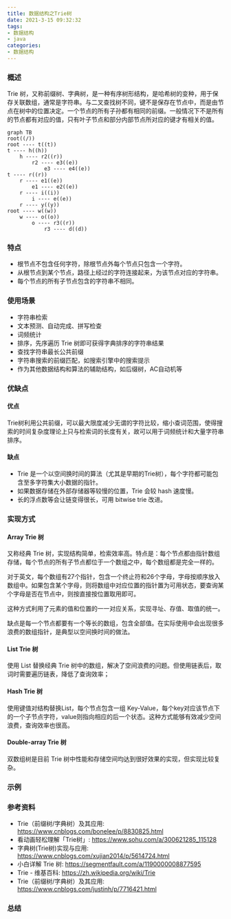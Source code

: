 ```yaml
---
title: 数据结构之Trie树
date: 2021-3-15 09:32:32
tags:
- 数据结构
- java
categories:
- 数据结构
---
```


### 概述

Trie 树，又称前缀树、字典树，是一种有序树形结构，是哈希树的变种，用于保存关联数组，通常是字符串。与二叉查找树不同，键不是保存在节点中，而是由节点在树中的位置决定。一个节点的所有子孙都有相同的前缀。一般情况下不是所有的节点都有对应的值，只有叶子节点和部分内部节点所对应的键才有相关的值。

```mermaid
graph TB
root((/))
root ---- t((t))
t ---- h((h))
	h ---- r2((r))
		r2 ---- e3((e))
			e3 ---- e4((e))
t ---- r((r))
    r ---- e1((e))
    	e1 ---- e2((e))
    r ---- i((i))
    	i ---- e((e))
    r ---- y((y))
root ---- w((w))
	w ---- o((o))
		o ---- r3((r))
			r3 ---- d((d))

```



<!-- more -->

### 特点

- 根节点不包含任何字符，除根节点外每个节点只包含一个字符。
- 从根节点到某个节点，路径上经过的字符连接起来，为该节点对应的字符串。
- 每个节点的所有子节点包含的字符串不相同。



### 使用场景

- 字符串检索
- 文本预测、自动完成、拼写检查
- 词频统计
- 排序，先序遍历 Trie 树即可获得字典排序的字符串结果
- 查找字符串最长公共前缀
- 字符串搜索的前缀匹配，如搜索引擎中的搜索提示
- 作为其他数据结构和算法的辅助结构，如后缀树，AC自动机等



### 优缺点

#### 优点

Trie树利用公共前缀，可以最大限度减少无谓的字符比较，缩小查词范围，使得搜索的时间复杂度理论上只与检索词的长度有关，故可以用于词频统计和大量字符串排序。



#### 缺点

- Trie 是一个以空间换时间的算法（尤其是早期的Trie树），每个字符都可能包含至多字符集大小数据的指针。
- 如果数据存储在外部存储器等较慢的位置，Trie 会较 hash 速度慢。
- 长的浮点数等会让链变得很长，可用 bitwise trie 改进。



### 实现方式

#### Array Trie 树

又称经典 Trie 树，实现结构简单，检索效率高。特点是：每个节点都由指针数组存储，每个节点的所有子节点都位于一个数组之中，每个数组都是完全一样的。

对于英文，每个数组有27个指针，包含一个终止符和26个字母，字母按顺序放入数组中。如果包含某个字母，则将数组中对应位置的指针置为可用状态，要查询某个字母是否在节点中，则按直接按位置取用即可。

这种方式利用了元素的值和位置的一一对应关系，实现寻址、存值、取值的统一。

缺点是每一个节点都要有一个等长的数组，包含全部值。在实际使用中会出现很多浪费的数组指针，是典型以空间换时间的做法。



#### List Trie 树

使用 List 替换经典 Trie 树中的数组，解决了空间浪费的问题。但使用链表后，取词时需要遍历链表，降低了查询效率；



#### Hash Trie 树

使用键值对结构替换List，每个节点包含一组 Key-Value，每个key对应该节点下的一个子节点字符，value则指向相应的后一个状态。这种方式能够有效减少空间浪费，查询效率也很高。



#### Double-array Trie 树

双数组树是目前 Trie 树中性能和存储空间均达到很好效果的实现，但实现比较复杂。



### 示例



### 参考资料

- Trie（前缀树/字典树）及其应用: <https://www.cnblogs.com/bonelee/p/8830825.html> 
- 看动画轻松理解「Trie树」: <https://www.sohu.com/a/300621285_115128> 
- 字典树(Trie树)实现与应用: <https://www.cnblogs.com/xujian2014/p/5614724.html> 
- 小白详解 Trie 树: <https://segmentfault.com/a/1190000008877595> 
- Trie - 维基百科: <https://zh.wikipedia.org/wiki/Trie> 
- Trie（前缀树/字典树）及其应用: <https://www.cnblogs.com/justinh/p/7716421.html> 



### 总结